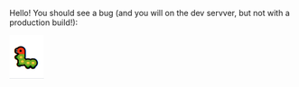 Hello! You should see a bug (and you will on the dev servver, but not with a production build!):

![](bug.png)
